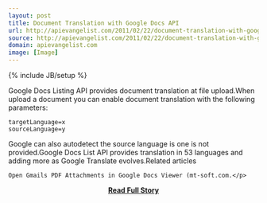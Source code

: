 ```yaml
---
layout: post
title: Document Translation with Google Docs API
url: http://apievangelist.com/2011/02/22/document-translation-with-google-docs-api/
source: http://apievangelist.com/2011/02/22/document-translation-with-google-docs-api/
domain: apievangelist.com
image: [Image]
---
```

{% include JB/setup %}<p>Google Docs Listing API provides document translation at file upload.When upload a document you can enable document translation with the following parameters:

	targetLanguage=x
	sourceLanguage=y

Google can also autodetect the source language is one is not provided.Google Docs List API provides translation in 53 languages and adding more as Google Translate evolves.Related articles

	Open Gmails PDF Attachments in Google Docs Viewer (mt-soft.com.</p>
<center><p><a href="http://apievangelist.com/2011/02/22/document-translation-with-google-docs-api/" style='padding:25px; font-sze:18px; font-weight: bold;'>Read Full Story</a></p></center>
